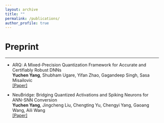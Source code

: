 ```yaml
---
layout: archive
title: ""
permalink: /publications/
author_profile: true
---
```


Preprint
======

***

* ARQ: A Mixed-Precision Quantization Framework for Accurate and Certifiably Robust DNNs <br />
  **Yuchen Yang**, Shubham Ugare, Yifan Zhao, Gagandeep Singh, Sasa Misailovic <br />
[[Paper]](https://arxiv.org/abs/2410.24214) 
  

* NeuBridge: Bridging Quantized Activations and Spiking Neurons for ANN-SNN Conversion  <br />
  **Yuchen Yang**, Jingcheng Liu, Chengting Yu, Chengyi Yang, Gaoang Wang, Aili Wang <br />
[[Paper]](https://www.techrxiv.org/users/846156/articles/1234458-neubridge-bridging-quantized-activations-and-spiking-neurons-for-ann-snn-conversion)


